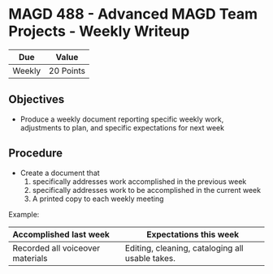# MAGD 488 - Advanced MAGD Team Projects - Weekly Writeup

Due  | Value
------- | -------
Weekly | 20 Points

## Objectives
+ Produce a weekly document reporting specific weekly work, adjustments to plan, and specific expectations for next week

## Procedure
+ Create a document that
	1. specifically addresses work accomplished in the previous week
	2. specifically addresses work to be accomplished in the current week
	3. A printed copy to each weekly meeting

Example:

Accomplished last week | Expectations this week
:---------|---------
Recorded all voiceover materials | Editing, cleaning, cataloging all usable takes.
